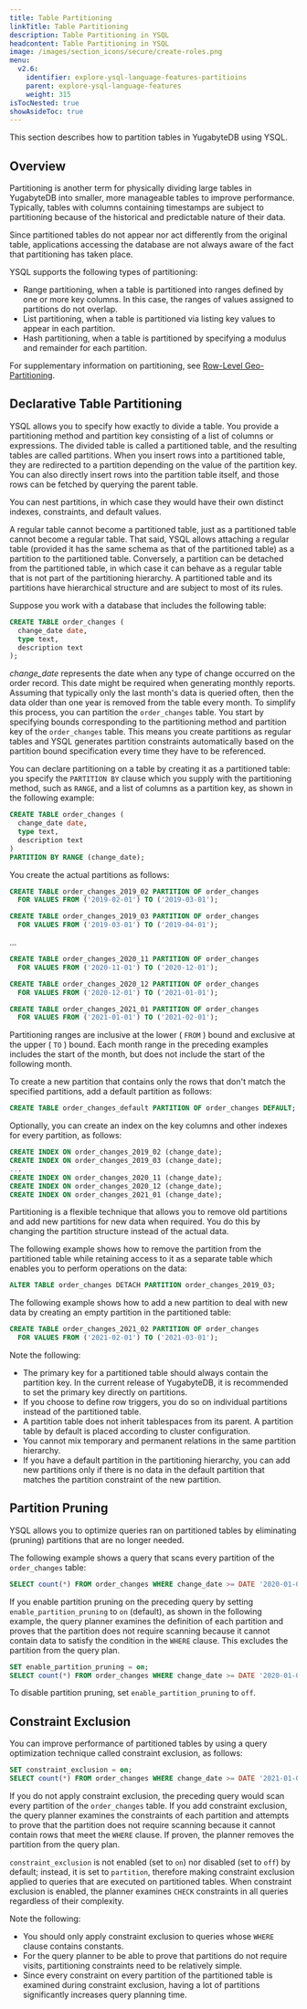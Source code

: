 ```yaml
---
title: Table Partitioning
linkTitle: Table Partitioning
description: Table Partitioning in YSQL
headcontent: Table Partitioning in YSQL
image: /images/section_icons/secure/create-roles.png
menu:
  v2.6:
    identifier: explore-ysql-language-features-partitioins
    parent: explore-ysql-language-features
    weight: 315
isTocNested: true
showAsideToc: true
---
```


This section describes how to partition tables in YugabyteDB using YSQL.

## Overview

Partitioning is another term for physically dividing large tables in YugabyteDB into smaller, more manageable tables to improve performance. Typically, tables with columns containing timestamps are subject to partitioning because of the historical and predictable nature of their data.

Since partitioned tables do not appear nor act differently from the original table, applications accessing the database are not always aware of the fact that partitioning has taken place.

YSQL supports the following types of partitioning:

- Range partitioning, when a table is partitioned into ranges defined by one or more key columns. In this case, the ranges of values assigned to partitions do not overlap.
- List partitioning, when a table is partitioned via listing key values to appear in each partition.
- Hash partitioning, when a table is partitioned by specifying a modulus and remainder for each partition.

For supplementary information on partitioning, see [Row-Level Geo-Partitioning](../../multi-region-deployments/row-level-geo-partitioning/).

## Declarative Table Partitioning

YSQL allows you to specify how exactly to divide a table. You provide a partitioning method and partition key consisting of a list of columns or expressions. The divided table is called a partitioned table, and the resulting tables are called partitions. When you insert rows into a partitioned table, they are redirected to a partition depending on the value of the partition key. You can also directly insert rows into the partition table itself, and those rows can be fetched by querying the parent table.

You can nest partitions, in which case they would have their own distinct indexes, constraints, and default values.

A regular table cannot become a partitioned table, just as a partitioned table cannot become a regular table. That said, YSQL allows attaching a regular table (provided it has the same schema as that of the partitioned table) as a partition to the partitioned table. Conversely, a partition can be detached from the partitioned table, in which case it can behave as a regular table that is not part of the partitioning hierarchy. A partitioned table and its partitions have hierarchical structure and are subject to most of its rules.

Suppose you work with a database that includes the following table:

```sql
CREATE TABLE order_changes (
  change_date date,
  type text,
  description text
);
```

*change_date* represents the date when any type of change occurred on the order record. This date might be required when generating monthly reports. Assuming that typically only the last month's data is queried often, then the data older than one year is removed from the table every month. To simplify this process, you can partition the `order_changes` table. You start by specifying bounds corresponding to the partitioning method and partition key of the `order_changes` table. This means you create partitions as regular tables and YSQL generates partition constraints automatically based on the partition bound specification every time they have to be referenced.

You can declare partitioning on a table by creating it as a partitioned table: you specify the `PARTITION BY` clause which you supply with the partitioning method, such as `RANGE`, and a list of columns as a partition key, as shown in the following example:

```sql
CREATE TABLE order_changes (
  change_date date,
  type text,
  description text
)
PARTITION BY RANGE (change_date);
```

You create the actual partitions as follows:

```sql
CREATE TABLE order_changes_2019_02 PARTITION OF order_changes
  FOR VALUES FROM ('2019-02-01') TO ('2019-03-01');
```

```sql
CREATE TABLE order_changes_2019_03 PARTITION OF order_changes
  FOR VALUES FROM ('2019-03-01') TO ('2019-04-01');
```

...

```sql
CREATE TABLE order_changes_2020_11 PARTITION OF order_changes
  FOR VALUES FROM ('2020-11-01') TO ('2020-12-01');
```

```sql
CREATE TABLE order_changes_2020_12 PARTITION OF order_changes
  FOR VALUES FROM ('2020-12-01') TO ('2021-01-01');
```

```sql
CREATE TABLE order_changes_2021_01 PARTITION OF order_changes
  FOR VALUES FROM ('2021-01-01') TO ('2021-02-01');
```

Partitioning ranges are inclusive at the lower ( `FROM` ) bound and exclusive at the upper ( `TO` ) bound.
Each month range in the preceding examples includes the start of the month, but does not include the start of the following month.

To create a new partition that contains only the rows that don't match the specified partitions, add a default partition as follows:

```sql
CREATE TABLE order_changes_default PARTITION OF order_changes DEFAULT;
```

Optionally, you can create an index on the key columns and other indexes for every partition, as follows:

```sql
CREATE INDEX ON order_changes_2019_02 (change_date);
CREATE INDEX ON order_changes_2019_03 (change_date);
...
CREATE INDEX ON order_changes_2020_11 (change_date);
CREATE INDEX ON order_changes_2020_12 (change_date);
CREATE INDEX ON order_changes_2021_01 (change_date);
```

Partitioning is a flexible technique that allows you to remove old partitions and add new partitions for new data when required. You do this by changing the partition structure instead of the actual data.

The following example shows how to remove the partition from the partitioned table while retaining access to it as a separate table which enables you to perform operations on the data:

```sql
ALTER TABLE order_changes DETACH PARTITION order_changes_2019_03;
```

The following example shows how to add a new partition to deal with new data by creating an empty partition in the partitioned table:

```sql
CREATE TABLE order_changes_2021_02 PARTITION OF order_changes
  FOR VALUES FROM ('2021-02-01') TO ('2021-03-01');
```

Note the following:

- The primary key for a partitioned table should always contain the partition key. In the current release of YugabyteDB, it is recommended to set the primary key directly on partitions.
- If you choose to define row triggers, you do so on individual partitions instead of the partitioned table.
- A partition table does not inherit tablespaces from its parent. A partition table by default is placed according to cluster configuration.
- You cannot mix temporary and permanent relations in the same partition hierarchy.
- If you have a default partition in the partitioning hierarchy, you can add new partitions only if there is no data in the default partition that matches the partition constraint of the new partition.

## Partition Pruning

YSQL allows you to optimize queries ran on partitioned tables by eliminating (pruning) partitions that are no longer needed.

The following example shows a query that scans every partition of the `order_changes` table:

```sql
SELECT count(*) FROM order_changes WHERE change_date >= DATE '2020-01-01';
```

If you enable partition pruning on the preceding query by setting `enable_partition_pruning` to `on` (default), as shown in the following example, the query planner examines the definition of each partition and proves that the partition does not require scanning because it cannot contain data to satisfy the condition in the `WHERE` clause. This excludes the partition from the query plan.

```sql
SET enable_partition_pruning = on;
SELECT count(*) FROM order_changes WHERE change_date >= DATE '2020-01-01';
```

To disable partition pruning, set `enable_partition_pruning` to `off`.

## Constraint Exclusion

You can improve performance of partitioned tables by using a query optimization technique called constraint exclusion, as follows:

```sql
SET constraint_exclusion = on;
SELECT count(*) FROM order_changes WHERE change_date >= DATE '2021-01-01';
```

If you do not apply constraint exclusion, the preceding query would scan every partition of the `order_changes` table. If you add constraint exclusion, the query planner examines the constraints of each partition and attempts to prove that the partition does not require scanning because it cannot contain rows that meet the `WHERE` clause. If proven, the planner removes the partition from the query plan.

`constraint_exclusion` is not enabled (set to `on`) nor disabled (set to `off`) by default; instead, it is set to `partition`, therefore making constraint exclusion applied to queries that are executed on partitioned tables. When constraint exclusion is enabled, the planner examines `CHECK` constraints in all queries regardless of their complexity.

Note the following:

- You should only apply constraint exclusion to queries whose `WHERE` clause contains constants.
- For the query planner to be able to prove that partitions do not require visits, partitioning constraints need to be relatively simple.
- Since every constraint on every partition of the partitioned table is examined during constraint exclusion, having a lot of partitions significantly increases query planning time.
